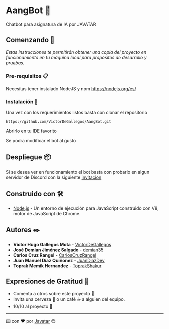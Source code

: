 # AangBot 🤖

Chatbot para asignatura de IA por JAVATAR

## Comenzando 🚀

_Estas instrucciones te permitirán obtener una copia del proyecto en funcionamiento en tu máquina local para propósitos de desarrollo y pruebas._

### Pre-requisitos 📋

Necesitas tener instalado NodeJS y npm 
https://nodejs.org/es/

### Instalación 🔧

Una vez con los requerimientos listos basta con clonar el repositorio

```
https://github.com/VictorDeGallegos/AangBot.git
```

Abrirlo en tu IDE favorito

Se podra modificar el bot al gusto

## Despliegue 📦

Si se desea ver en funcionamiento el bot basta con probarlo en algun servidor de Discord con la siguiente [invitacion](https://discord.com/api/oauth2/authorize?client_id=971496813532180542&permissions=412317370432&scope=bot)


## Construido con 🛠️

* [Node.js](https://nodejs.org/es/) - Un entorno de ejecución para JavaScript construido con V8, motor de JavaScript de Chrome.


## Autores ✒️


- **Victor Hugo Gallegos Mota** - [VictorDeGallegos](https://github.com/VictorDeGallegos)
- **José Demian Jiménez Salgado** - [demian35](https://github.com/demian35)
- **Carlos Cruz Rangel** - [CarlosCruzRangel](https://github.com/CarlosCruzRangel)
- **Juan Manuel Díaz Quiñonez** - [JuanDiazDev](https://github.com/JuanDiazDev)
- **Toprak Memik Hernandez** - [ToprakShakur](https://github.com/ToprakShakur) 


## Expresiones de Gratitud 🎁

* Comenta a otros sobre este proyecto 📢
* Invita una cerveza 🍺 o un café ☕ a alguien del equipo.
* 10/10 al proyecto 💯




---
⌨️ con ❤️ por [Javatar](https://github.com/VictorDeGallegos/AangBot) 😊